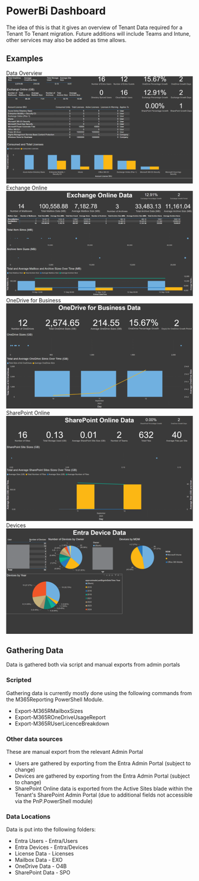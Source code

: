 # PowerBi Dashboard
The idea of this is that it gives an overview of Tenant Data required for a Tenant To Tenant migration. Future additions will include Teams and Intune, other services may also be added as time allows.
## Examples
Data Overview
![Data Overview Screenshot](/PowerBi/Example%20Images/DataOverview.png)
Exchange Online
![Data Overview Screenshot](/PowerBi/Example%20Images/ExchangeOnline.png)
OneDrive for Business
![Data Overview Screenshot](/PowerBi/Example%20Images/OneDrive.png)
SharePoint Online
![Data Overview Screenshot](/PowerBi/Example%20Images/SharePointOnline.png)
Devices
![Data Overview Screenshot](/PowerBi/Example%20Images/EntraDevices.png)
## Gathering Data
Data is gathered both via script and manual exports from admin portals
### Scripted
Gathering data is currently mostly done using the following commands from the M365Reporting PowerShell Module. 
- Export-M365RMailboxSizes
- Export-M365ROneDriveUsageReport
- Export-M365RUserLicenceBreakdown
### Other data sources
These are manual export from the relevant Admin Portal
- Users are gathered by exporting from the Entra Admin Portal (subject to change)
- Devices are gathered by exporting from the Entra Admin Portal (subject to change)
- SharePoint Online data is exported from the Active Sites blade within the Tenant's SharePoint Admin Portal (due to additional fields not accessible via the PnP.PowerShell module)
### Data Locations
Data is put into the following folders: 

- Entra Users - Entra/Users
- Entra Devices - Entra/Devices
- License Data - Licenses
- Mailbox Data - EXO
- OneDrive Data - O4B
- SharePoint Data - SPO

